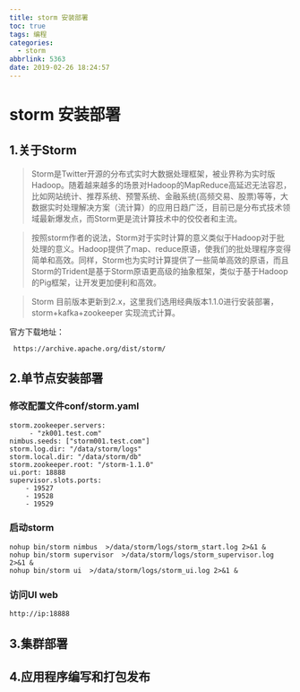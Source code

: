 ```yaml
---
title: storm 安装部署
toc: true
tags: 编程
categories:
  - storm
abbrlink: 5363
date: 2019-02-26 18:24:57
---
```


# storm 安装部署

## 1.关于Storm


> Storm是Twitter开源的分布式实时大数据处理框架，被业界称为实时版Hadoop。随着越来越多的场景对Hadoop的MapReduce高延迟无法容忍，比如网站统计、推荐系统、预警系统、金融系统(高频交易、股票)等等，大数据实时处理解决方案（流计算）的应用日趋广泛，目前已是分布式技术领域最新爆发点，而Storm更是流计算技术中的佼佼者和主流。

> 按照storm作者的说法，Storm对于实时计算的意义类似于Hadoop对于批处理的意义。Hadoop提供了map、reduce原语，使我们的批处理程序变得简单和高效。同样，Storm也为实时计算提供了一些简单高效的原语，而且Storm的Trident是基于Storm原语更高级的抽象框架，类似于基于Hadoop的Pig框架，让开发更加便利和高效。

> Storm 目前版本更新到2.x，这里我们选用经典版本1.1.0进行安装部署，storm+kafka+zookeeper 实现流式计算。


官方下载地址：
```
 https://archive.apache.org/dist/storm/
```


## 2.单节点安装部署

### 修改配置文件conf/storm.yaml
```
storm.zookeeper.servers:
     - "zk001.test.com"
nimbus.seeds: ["storm001.test.com"]
storm.log.dir: "/data/storm/logs"
storm.local.dir: "/data/storm/db"
storm.zookeeper.root: "/storm-1.1.0"
ui.port: 18888
supervisor.slots.ports:
    - 19527
    - 19528
    - 19529
```

### 启动storm

```
nohup bin/storm nimbus  >/data/storm/logs/storm_start.log 2>&1 &
nohup bin/storm supervisor  >/data/storm/logs/storm_supervisor.log 2>&1 &
nohup bin/storm ui  >/data/storm/logs/storm_ui.log 2>&1 &
```

### 访问UI web

```
http://ip:18888

```


## 3.集群部署


## 4.应用程序编写和打包发布









